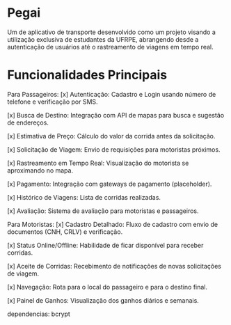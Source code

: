 # Pegai
Um de aplicativo de transporte desenvolvido como um projeto visando a utilização exclusiva de estudantes da UFRPE, abrangendo desde a autenticação de usuários até o rastreamento de viagens em tempo real.

# Funcionalidades Principais
Para Passageiros:
[x] Autenticação: Cadastro e Login usando número de telefone e verificação por SMS.

[x] Busca de Destino: Integração com API de mapas para busca e sugestão de endereços.

[x] Estimativa de Preço: Cálculo do valor da corrida antes da solicitação.

[x] Solicitação de Viagem: Envio de requisições para motoristas próximos.

[x] Rastreamento em Tempo Real: Visualização do motorista se aproximando no mapa.

[x] Pagamento: Integração com gateways de pagamento (placeholder).

[x] Histórico de Viagens: Lista de corridas realizadas.

[x] Avaliação: Sistema de avaliação para motoristas e passageiros.

Para Motoristas:
[x] Cadastro Detalhado: Fluxo de cadastro com envio de documentos (CNH, CRLV) e verificação.

[x] Status Online/Offline: Habilidade de ficar disponível para receber corridas.

[x] Aceite de Corridas: Recebimento de notificações de novas solicitações de viagem.

[x] Navegação: Rota para o local do passageiro e para o destino final.

[x] Painel de Ganhos: Visualização dos ganhos diários e semanais.


dependencias: bcrypt